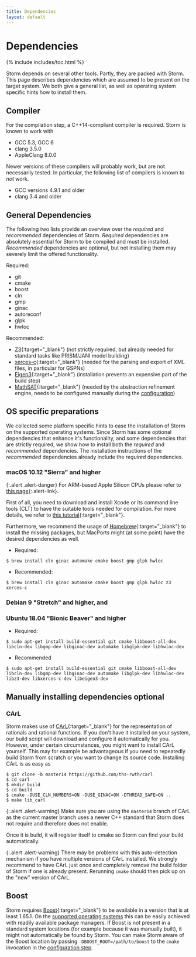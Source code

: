 ```yaml
---
title: Dependencies
layout: default
---
```


<h1>Dependencies</h1>

{% include includes/toc.html %}


Storm depends on several other tools. Partly, they are packed with Storm. This page describes dependencies which are assumed to be present on the target system.
We both give a general list, as well as operating system specific hints how to install them.


## Compiler

For the compilation step, a C++14-compliant compiler is required. Storm is known to work with

- GCC 5.3, GCC 6
- clang 3.5.0
- AppleClang 8.0.0

Newer versions of these compilers will probably work, but are not necessarily tested. In particular, the following list of compilers is known to *not* work.

- GCC versions 4.9.1 and older
- clang 3.4 and older

## General Dependencies

The following two lists provide an overview over the *required* and *recommended* dependencies of Storm. *Required* dependencies are absolutely essential for Storm to be compiled and must be installed. *Recommended* dependencies are optional, but not installing them may severely limit the offered functionality.

Required:
- git
- cmake
- boost
- cln
- gmp
- ginac
- autoreconf
- glpk
- hwloc

Recommended:
- [Z3](https://github.com/Z3Prover/z3){:target="_blank"} (not strictly required, but already needed for standard tasks like PRISM/JANI model building)
- [xerces-c](https://xerces.apache.org/xerces-c/){:target="_blank"} (needed for the parsing and export of XML files, in particular for GSPNs)
- [Eigen3](http://eigen.tuxfamily.org/index.php){:target="_blank"} (installation prevents an expensive part of the build step)
- [MathSAT](http://mathsat.fbk.eu/){:target="_blank"} (needed by the abstraction refinement engine, needs to be configured manually during the [configuration](manual-configuration.html#mathsat))


## OS specific preparations

We collected some platform specific hints to ease the installation of Storm on the supported operating systems.
Since Storm has some optional dependencies that enhance it's functionality, and some dependencies that are strictly required, we show how to install both the *required* and *recommended* dependencies.
The installation instructions of the *recommended* dependencies already include the *required* dependencies.

### <i class="fa fa-apple" aria-hidden="true"></i> macOS 10.12 "Sierra" and higher

{:.alert .alert-danger}
For ARM-based <i class="fa fa-apple" aria-hidden="true"></i> Apple Silicon CPUs please refer to [this page](apple-silicon.html){:.alert-link}.

First of all, you need to download and install Xcode or its command line tools (CLT) to have the suitable tools needed for compilation. For more details, we refer to [this tutorial](https://www.moncefbelyamani.com/how-to-install-xcode-homebrew-git-rvm-ruby-on-mac/){:target="_blank"}.

Furthermore, we recommend the usage of [Homebrew](https://brew.sh){:target="_blank"} to install the missing packages, but MacPorts might (at some point) have the desired dependencies as well.

- Required:
``` console
$ brew install cln ginac automake cmake boost gmp glpk hwloc
```

- Recommended:
``` console
$ brew install cln ginac automake cmake boost gmp glpk hwloc z3 xerces-c
```

### <i class="icon-debian"></i> Debian 9 "Stretch" and higher, and
### <i class="icon-ubuntu"></i> Ubuntu 18.04 "Bionic Beaver" and higher
<!-- If these are changed, also change them in `vm.md` -->

- Required:
``` console
$ sudo apt-get install build-essential git cmake libboost-all-dev libcln-dev libgmp-dev libginac-dev automake libglpk-dev libhwloc-dev
```

- Recommended
``` console
$ sudo apt-get install build-essential git cmake libboost-all-dev libcln-dev libgmp-dev libginac-dev automake libglpk-dev libhwloc-dev libz3-dev libxerces-c-dev libeigen3-dev
```


## Manually installing dependencies <span class="label label-info">optional</span>

### CArL

Storm makes use of [CArL](https://github.com/ths-rwth/carl){:target="_blank"} for the representation of rationals and rational functions. If you don't have it installed on your system, our build script will download and configure it automatically for you. However, under certain circumstances, you might want to install CArL yourself. This may for example be advantageous if you need to repeatedly build Storm from scratch or you want to change its source code. Installing CArL is as easy as

```console
$ git clone -b master14 https://github.com/ths-rwth/carl
$ cd carl
$ mkdir build
$ cd build
$ cmake -DUSE_CLN_NUMBERS=ON -DUSE_GINAC=ON -DTHREAD_SAFE=ON ..
$ make lib_carl
```

{:.alert .alert-warning}
Make sure you are using the `master14` branch of CArL as the current master branch uses a newer C++ standard that Storm does not require and therefore does not enable.

Once it is build, it will register itself to cmake so Storm can find your build automatically.

{:.alert .alert-warning}
There may be problems with this auto-detection mechanism if you have multiple versions of CArL installed. We strongly recommend to have CArL just once and completely remove the build folder of Storm if one is already present. Rerunning `cmake` should then pick up on the "new" version of CArL.

## Boost

Storm requires [Boost](http://www.boost.org/){:target="_blank"} to be available in a version that is at least 1.65.1. On the [supported operating systems](requirements.html) this can be easily achieved with readily available package managers.
If Boost is not present in a standard system locations (for example because it was manually built), it might not automatically be found by Storm. You can make Storm aware of the Boost location by passing `-DBOOST_ROOT=/path/to/boost` to the `cmake` invocation in the [configuration step](installation.html#configuration-step).
